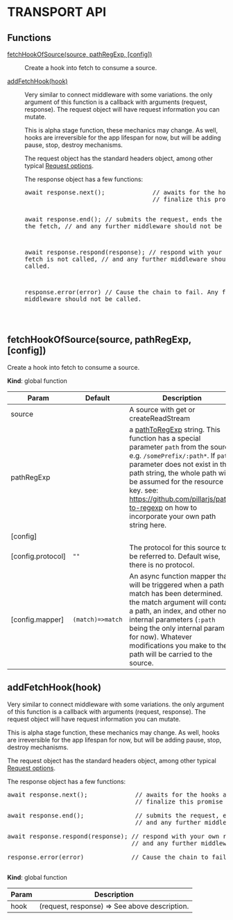 
# TRANSPORT API

## Functions

<dl>
<dt><a href="#fetchHookOfSource">fetchHookOfSource(source, pathRegExp, [config])</a></dt>
<dd><p>Create a hook into fetch to consume a source.</p>
</dd>
<dt><a href="#addFetchHook">addFetchHook(hook)</a></dt>
<dd><p>Very similar to connect middleware with some variations. the only argument of this function is a callback with
arguments (request, response). The request object will have request information you can mutate.</p>
<p>This is alpha stage function, these mechanics may change.
As well, hooks are irreversible for the app lifespan for now, but will be adding pause, stop, destroy mechanisms.</p>
<p>The request object has the standard headers object, among other typical <a href="https://developer.mozilla.org/en-US/docs/Web/API/Request">Request options</a>.</p>
<p>The response object has a few functions:</p>
<pre>
await response.next();             // awaits for the hooks added before this one, if any hooks above this one
                                   // finalize this promise should not resolve (this will probably change).

await response.end();              // submits the request, ends the chain, submits the fetch,
                                   // and any further middleware should not be called.

await response.respond(response); // respond with your own response, fetch is not called,
                                  // and any further middleware should not be called.

response.error(error)             // Cause the chain to fail. Any further middleware should not be called.

</pre></dd>
</dl>

<a name="fetchHookOfSource"></a>

## fetchHookOfSource(source, pathRegExp, [config])
Create a hook into fetch to consume a source.

**Kind**: global function  

| Param | Default | Description |
| --- | --- | --- |
| source |  | A source with get or createReadStream |
| pathRegExp |  | a [pathToRegExp](https://github.com/pillarjs/path-to-regexp) string. This function has a special parameter `path` from the source. e.g. `/somePrefix/:path*`. If `path` parameter does not exist in the path string, the whole path will be assumed for the resource key. see: https://github.com/pillarjs/path-to-regexp on how to incorporate your own path string here. |
| [config] |  |  |
| [config.protocol] | <code>&quot;&quot;</code> | The protocol for this source to be referred to. Default wise, there is no protocol. |
| [config.mapper] | <code>(match)&#x3D;&gt;match</code> | An async function mapper that will be triggered when a path match has been determined. the match argument will contain a path, an index, and other non-internal parameters (`:path` being the only internal param for now). Whatever modifications you make to the path will be carried to the source. |

<a name="addFetchHook"></a>

## addFetchHook(hook)
Very similar to connect middleware with some variations. the only argument of this function is a callback with
arguments (request, response). The request object will have request information you can mutate.

This is alpha stage function, these mechanics may change.
As well, hooks are irreversible for the app lifespan for now, but will be adding pause, stop, destroy mechanisms.

The request object has the standard headers object, among other typical [Request options](https://developer.mozilla.org/en-US/docs/Web/API/Request).

The response object has a few functions:

<pre>
await response.next();             // awaits for the hooks added before this one, if any hooks above this one
                                   // finalize this promise should not resolve (this will probably change).

await response.end();              // submits the request, ends the chain, submits the fetch,
                                   // and any further middleware should not be called.

await response.respond(response); // respond with your own response, fetch is not called,
                                  // and any further middleware should not be called.

response.error(error)             // Cause the chain to fail. Any further middleware should not be called.

</pre>

**Kind**: global function  

| Param | Description |
| --- | --- |
| hook | (request, response) =>  See above description. |

